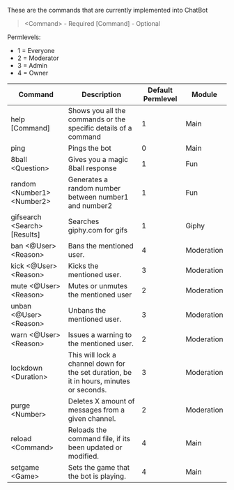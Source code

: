 These are the commands that are currently implemented into ChatBot

> <Command\> - Required [Command] - Optional

Permlevels: 
* 1 = Everyone
* 2 = Moderator
* 3 = Admin
* 4 = Owner

| Command | Description | Default Permlevel | Module |
| --- | --- | --- | --- |
| help \[Command\] | Shows you all the commands or the specific details of a command | 1 | Main |
| ping | Pings the bot | 0 | Main |
| 8ball <Question\> | Gives you a magic 8ball response | 1 | Fun |
| random <Number1\> <Number2\> | Generates a random number between number1 and number2 | 1 | Fun |
| gifsearch <Search\> \[Results\] | Searches giphy.com for gifs | 1 | Giphy |
| ban <@User\> <Reason\> | Bans the mentioned user. | 4 | Moderation |
| kick <@User\> <Reason\> | Kicks the mentioned user. | 3 | Moderation |
| mute <@User> <Reason\> | Mutes or unmutes the mentioned user | 2 | Moderation |
| unban <@User\> <Reason\> | Unbans the mentioned user. | 3 | Moderation |
| warn <@User\> <Reason\> | Issues a warning to the mentioned user. | 2 | Moderation |
| lockdown <Duration\> | This will lock a channel down for the set duration, be it in hours, minutes or seconds. | 3 | Moderation |
| purge <Number\> | Deletes X amount of messages from a given channel. | 2 | Moderation |
| reload <Command\> | Reloads the command file, if its been updated or modified. | 4 | Main |
| setgame <Game\> | Sets the game that the bot is playing. | 4 | Main |
